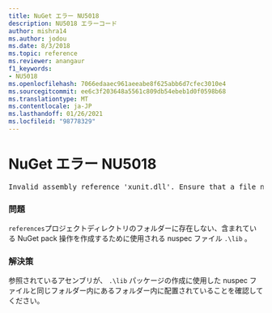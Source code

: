 ```yaml
---
title: NuGet エラー NU5018
description: NU5018 エラーコード
author: mishra14
ms.author: jodou
ms.date: 8/3/2018
ms.topic: reference
ms.reviewer: anangaur
f1_keywords:
- NU5018
ms.openlocfilehash: 7066edaaec961aeeabe8f625abb6d7cfec3010e4
ms.sourcegitcommit: ee6c3f203648a5561c809db54ebeb1d0f0598b68
ms.translationtype: MT
ms.contentlocale: ja-JP
ms.lasthandoff: 01/26/2021
ms.locfileid: "98778329"
---
```

# <a name="nuget-error-nu5018"></a>NuGet エラー NU5018
<pre>Invalid assembly reference 'xunit.dll'. Ensure that a file named 'xunit.dll' exists in the lib directory.</pre>

### <a name="issue"></a>問題

`references`プロジェクトディレクトリのフォルダーに存在しない、含まれている NuGet pack 操作を作成するために使用される nuspec ファイル `.\lib` 。


### <a name="solution"></a>解決策

参照されているアセンブリが、 `.\lib` パッケージの作成に使用した nuspec ファイルと同じフォルダー内にあるフォルダー内に配置されていることを確認してください。

